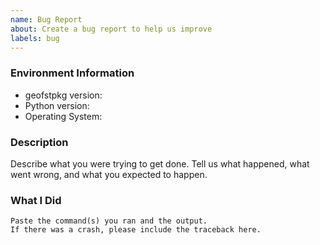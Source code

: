 ```yaml
---
name: Bug Report
about: Create a bug report to help us improve
labels: bug
---
```


<!-- Please search existing issues to avoid creating duplicates. -->

### Environment Information

-   geofstpkg version:
-   Python version:
-   Operating System:

### Description

Describe what you were trying to get done.
Tell us what happened, what went wrong, and what you expected to happen.

### What I Did

```
Paste the command(s) you ran and the output.
If there was a crash, please include the traceback here.
```
